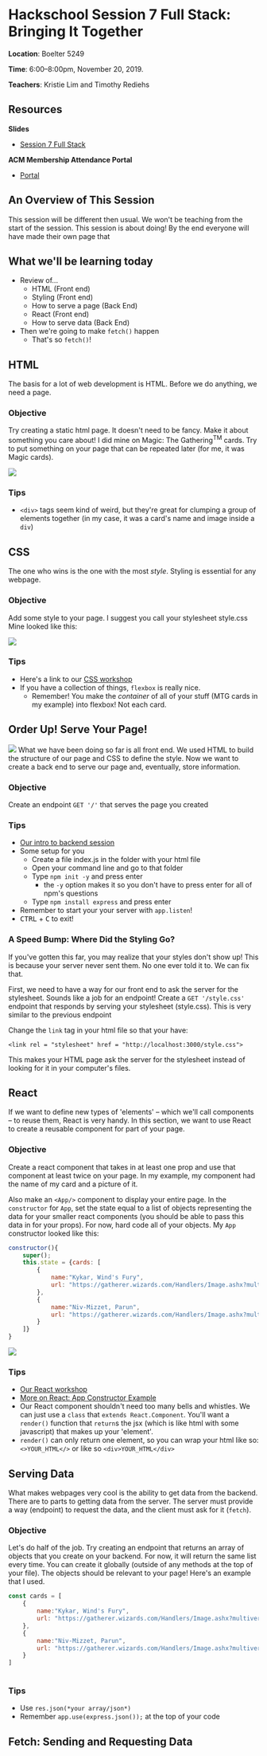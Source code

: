 # Hackschool Session 7 Full Stack: Bringing It Together
**Location**: Boelter 5249

**Time**: 6:00–8:00pm, November 20, 2019.

**Teachers**: Kristie Lim and Timothy Rediehs

## Resources

**Slides**
* [Session 7 Full Stack](https://tinyurl.com/hackschool19-w8)

**ACM Membership Attendance Portal**
* [Portal](https://members.uclaacm.com/login)

## An Overview of This Session
This session will be different then usual.  We won't be teaching from the start of the session. This session is about doing! By the end everyone will have made their own page that 

## What we'll be learning today

* Review of...
  * HTML (Front end)
  * Styling (Front end)
  * How to serve a page (Back End)
  * React (Front end)
  * How to serve data (Back End)
* Then we're going to make `fetch()` happen
  * That's so `fetch()`!

## HTML
The basis for a lot of web development is HTML. Before we do anything, we need a page.
### Objective
Try creating a static html page.  It doesn't need to be fancy.  Make it about something you care about!  I did mine on Magic: The Gathering<sup>TM</sup> cards.  Try to put something on your page that can be repeated later (for me, it was Magic cards).

<img src="./assets/basic_html_page.png"/>

### Tips
* `<div>` tags seem kind of weird, but they're great for clumping a group of elements together (in my case, it was a card's name and image inside a `div`)

## CSS
The one who wins is the one with the most *style*.  Styling is essential for any webpage.

### Objective
Add some style to your page. I suggest you call your stylesheet style.css  Mine looked like this:

<img src="assets/html_page_styled.png"/>

### Tips
* Here's a link to our [CSS workshop](https://github.com/uclaacm/hackschool-f19/tree/master/session-4-css-layout)
* If you have a collection of things, `flexbox` is really nice.
  * Remember!  You make the *container* of all of your stuff (MTG cards in my example) into flexbox! Not each card.

## Order Up! Serve Your Page!
<img src="assets/front_vs_back.png"/>
What we have been doing so far is all front end. We used HTML to build the structure of our page and CSS to define the style. Now we want to create a back end to serve our page and, eventually, store information.

### Objective
Create an endpoint `GET '/'` that serves the page you created

### Tips
* [Our intro to backend session](https://github.com/uclaacm/hackschool-f19/tree/master/session-2-intro-to-backend)
* Some setup for you
  * Create a file index.js in the folder with your html file
  * Open your command line and go to that folder
  * Type `npm init -y` and press enter
    * the `-y` option makes it so you don't have to press enter for all of npm's questions
  * Type `npm install express` and press enter
* Remember to start your your server with `app.listen`!
* <kbd>CTRL</kbd> + <kbd>C</kbd> to exit!

### A Speed Bump: Where Did the Styling Go?
If you've gotten this far, you may realize that your styles don't show up! This is because your server never sent them. No one ever told it to. We can fix that.

First, we need to have a way for our front end to ask the server for the stylesheet.  Sounds like a job for an endpoint! Create a `GET '/style.css'` endpoint that responds by serving your stylesheet (style.css). This is very similar to the previous endpoint

Change the `link` tag in your html file so that your have:
```
<link rel = "stylesheet" href = "http://localhost:3000/style.css">
```
This makes your HTML page ask the server for the stylesheet instead of looking for it in your computer's files.

## React
If we want to define new types of 'elements' – which we'll call components – to reuse them, React is very handy.  In this section, we want to use React to create a reusable component for part of your page.
### Objective
Create a react component that takes in at least one prop and use that component at least twice on your page.  In my example, my component had the name of my card and a picture of it.

Also make an `<App/>` component to display your entire page.  In the `constructor` for `App`, set the state equal to a list of objects representing the data for your smaller react components (you should be able to pass this data in for your props).  For now, hard code all of your objects.  My `App` constructor looked like this:
```javascript
constructor(){
    super();
    this.state = {cards: [
        {
            name:"Kykar, Wind's Fury", 
            url: "https://gatherer.wizards.com/Handlers/Image.ashx?multiverseid=466966&type=card"
        },
        {
            name:"Niv-Mizzet, Parun", 
            url: "https://gatherer.wizards.com/Handlers/Image.ashx?multiverseid=452942&type=card"
        }
    ]}
}
```

<img src="assets/react_page.png">

### Tips
* [Our React workshop](https://github.com/uclaacm/hackschool-f19/tree/master/session-5-frontend-intro-to-react)
* [More on React: App Constructor Example](https://github.com/uclaacm/hackschool-f19/tree/master/session-6-frontend-more-on-react#showing-dialogue)
* Our React component shouldn't need too many bells and whistles.  We can just use a `class` that `extends React.Component`.  You'll want a `render()` function that `return`s the jsx (which is like html with some javascript) that makes up your 'element'.  
* `render()` can only return one element, so you can wrap your html like so: `<>YOUR_HTML</>` or like so `<div>YOUR_HTML</div>`

## Serving Data
What makes webpages very cool is the ability to get data from the backend. There are to parts to getting data from the server.  The server must provide a way (endpoint) to request the data, and the client must ask for it (`fetch`).

### Objective
Let's do half of the job. Try creating an endpoint that returns an array of objects that you create on your backend.  For now, it will return the same list every time.  You can create it globally (outside of any methods at the top of your file).  The objects should be relevant to your page!  Here's an example that I used.
```js
const cards = [
    {
        name:"Kykar, Wind's Fury", 
        url: "https://gatherer.wizards.com/Handlers/Image.ashx?multiverseid=466966&type=card"
    },
    {
        name:"Niv-Mizzet, Parun", 
        url: "https://gatherer.wizards.com/Handlers/Image.ashx?multiverseid=452942&type=card"
    }
]
    
```

### Tips
* Use `res.json(*your array/json*)`
* Remember `app.use(express.json());` at the top of your code

## Fetch: Sending and Requesting Data
